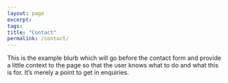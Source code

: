 ```yaml
---
layout: page
excerpt:
tags:
title: "Contact"
permalink: /contact/
---
```

This is the example blurb which will go before the contact form and provide a little context to the page so that the user knows what to do and what this is for. It’s merely a point to get in enquiries.